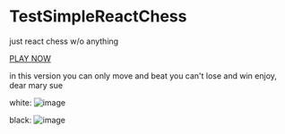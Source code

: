 # TestSimpleReactChess
just react chess w/o anything

<a href="https://burunyuu23.github.io/test-react-simple-chess/">PLAY NOW</a>

in this version you can only move and beat
you can't lose and win
enjoy, dear mary sue

white:
![image](https://github.com/burunyuu23/test-react-simple-chess/assets/34377854/cac6b363-fa5f-4ba7-816e-55841b751392)

black:
![image](https://github.com/burunyuu23/test-react-simple-chess/assets/34377854/7f38dbb9-52d2-4316-bfcf-b021e7ed2f73)



